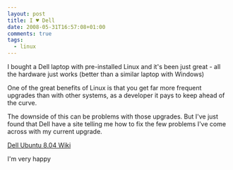 ```yaml
---
layout: post
title: I ♥ Dell
date: 2008-05-31T16:57:08+01:00
comments: true
tags:
  - linux
---
```


I bought a Dell laptop with pre-installed Linux and it's been just great - all the hardware just works (better than a similar laptop with Windows)

One of the great benefits of Linux is that you get far more frequent upgrades than with other systems, as a developer it pays to keep ahead of the curve.

The downside of this can be problems with those upgrades. But I've just found that Dell have a site telling me how to fix the few problems I've come across with my current upgrade.

[Dell Ubuntu 8.04 Wiki](http://linux.dell.com/wiki/index.php/Ubuntu_8.04)

I'm very happy
